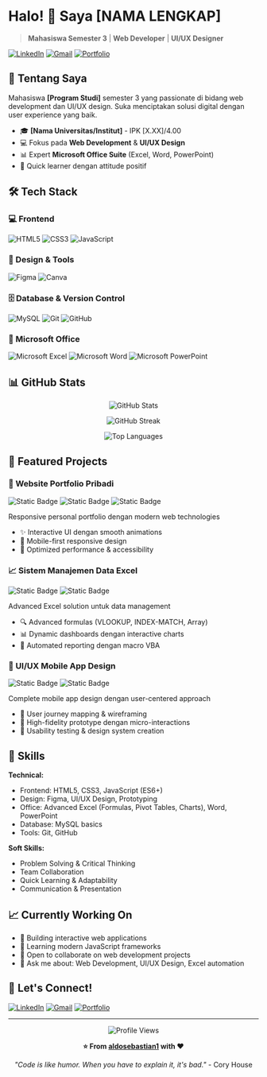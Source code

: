 # Halo! 👋 Saya [NAMA LENGKAP]

> **Mahasiswa Semester 3** | **Web Developer** | **UI/UX Designer**

[![LinkedIn](https://img.shields.io/badge/LinkedIn-%230077B5.svg?style=for-the-badge&logo=linkedin&logoColor=white)](https://www.linkedin.com/in/aldo-sebastian-214134316)
[![Gmail](https://img.shields.io/badge/Gmail-D14836?style=for-the-badge&logo=gmail&logoColor=white)](mailto:email@domain.com)
[![Portfolio](https://img.shields.io/badge/Portfolio-%23000000.svg?style=for-the-badge&logo=firefox&logoColor=#FF7139)](https://github.com/aldosebastian1)

## 🚀 Tentang Saya

Mahasiswa **[Program Studi]** semester 3 yang passionate di bidang web development dan UI/UX design. Suka menciptakan solusi digital dengan user experience yang baik.

- 🎓 **[Nama Universitas/Institut]** - IPK [X.XX]/4.00
- 💻 Fokus pada **Web Development** & **UI/UX Design**
- 📊 Expert **Microsoft Office Suite** (Excel, Word, PowerPoint)
- 🌱 Quick learner dengan attitude positif

## 🛠️ Tech Stack

### 💻 Frontend
![HTML5](https://img.shields.io/badge/html5-%23E34F26.svg?style=for-the-badge&logo=html5&logoColor=white)
![CSS3](https://img.shields.io/badge/css3-%231572B6.svg?style=for-the-badge&logo=css3&logoColor=white)
![JavaScript](https://img.shields.io/badge/javascript-%23323330.svg?style=for-the-badge&logo=javascript&logoColor=%23F7DF1E)

### 🎨 Design & Tools
![Figma](https://img.shields.io/badge/figma-%23F24E1E.svg?style=for-the-badge&logo=figma&logoColor=white)
![Canva](https://img.shields.io/badge/Canva-%2300C4CC.svg?style=for-the-badge&logo=Canva&logoColor=white)

### 🗄️ Database & Version Control
![MySQL](https://img.shields.io/badge/mysql-%2300f.svg?style=for-the-badge&logo=mysql&logoColor=white)
![Git](https://img.shields.io/badge/git-%23F05033.svg?style=for-the-badge&logo=git&logoColor=white)
![GitHub](https://img.shields.io/badge/github-%23121011.svg?style=for-the-badge&logo=github&logoColor=white)

### 🏢 Microsoft Office
![Microsoft Excel](https://img.shields.io/badge/Microsoft_Excel-217346?style=for-the-badge&logo=microsoft-excel&logoColor=white)
![Microsoft Word](https://img.shields.io/badge/Microsoft_Word-2B579A?style=for-the-badge&logo=microsoft-word&logoColor=white)
![Microsoft PowerPoint](https://img.shields.io/badge/Microsoft_PowerPoint-B7472A?style=for-the-badge&logo=microsoft-powerpoint&logoColor=white)

## 📊 GitHub Stats

<div align="center">

![GitHub Stats](https://github-readme-stats.vercel.app/api?username=aldosebastian1&show_icons=true&theme=tokyonight&hide_border=true&count_private=true&bg_color=0d1117&title_color=58a6ff&text_color=c9d1d9&icon_color=58a6ff)

![GitHub Streak](https://github-readme-streak-stats.herokuapp.com/?user=aldosebastian1&theme=tokyonight&hide_border=true&background=0d1117&stroke=58a6ff&ring=58a6ff&fire=ffab40&currStreakLabel=58a6ff)

![Top Languages](https://github-readme-stats.vercel.app/api/top-langs/?username=aldosebastian1&layout=compact&theme=tokyonight&hide_border=true&bg_color=0d1117&title_color=58a6ff&text_color=c9d1d9)

</div>

## 🎯 Featured Projects

### 🌟 Website Portfolio Pribadi
![Static Badge](https://img.shields.io/badge/HTML5-E34F26?style=flat-square&logo=html5&logoColor=white) ![Static Badge](https://img.shields.io/badge/CSS3-1572B6?style=flat-square&logo=css3&logoColor=white) ![Static Badge](https://img.shields.io/badge/JavaScript-F7DF1E?style=flat-square&logo=javascript&logoColor=black)

Responsive personal portfolio dengan modern web technologies
- ✨ Interactive UI dengan smooth animations
- 📱 Mobile-first responsive design
- 🚀 Optimized performance & accessibility

### 📈 Sistem Manajemen Data Excel
![Static Badge](https://img.shields.io/badge/Excel-217346?style=flat-square&logo=microsoft-excel&logoColor=white) ![Static Badge](https://img.shields.io/badge/VBA-512BD4?style=flat-square&logo=microsoft&logoColor=white)

Advanced Excel solution untuk data management
- 🔍 Advanced formulas (VLOOKUP, INDEX-MATCH, Array)
- 📊 Dynamic dashboards dengan interactive charts
- 🤖 Automated reporting dengan macro VBA

### 🎨 UI/UX Mobile App Design
![Static Badge](https://img.shields.io/badge/Figma-F24E1E?style=flat-square&logo=figma&logoColor=white) ![Static Badge](https://img.shields.io/badge/Adobe%20XD-FF61F6?style=flat-square&logo=Adobe%20XD&logoColor=white)

Complete mobile app design dengan user-centered approach
- 🧭 User journey mapping & wireframing
- 🎯 High-fidelity prototype dengan micro-interactions
- 🧪 Usability testing & design system creation

## 💼 Skills

**Technical:**
- Frontend: HTML5, CSS3, JavaScript (ES6+)
- Design: Figma, UI/UX Design, Prototyping
- Office: Advanced Excel (Formulas, Pivot Tables, Charts), Word, PowerPoint
- Database: MySQL basics
- Tools: Git, GitHub

**Soft Skills:**
- Problem Solving & Critical Thinking
- Team Collaboration
- Quick Learning & Adaptability
- Communication & Presentation

## 📈 Currently Working On

- 🔭 Building interactive web applications
- 🌱 Learning modern JavaScript frameworks
- 👯 Open to collaborate on web development projects
- 💬 Ask me about: Web Development, UI/UX Design, Excel automation

## 🤝 Let's Connect!

[![LinkedIn](https://img.shields.io/badge/LinkedIn-%230077B5.svg?style=for-the-badge&logo=linkedin&logoColor=white)](https://www.linkedin.com/in/aldo-sebastian-214134316)
[![Gmail](https://img.shields.io/badge/Gmail-D14836?style=for-the-badge&logo=gmail&logoColor=white)](mailto:email@domain.com)
[![Portfolio](https://img.shields.io/badge/Portfolio-%23000000.svg?style=for-the-badge&logo=firefox&logoColor=#FF7139)](https://github.com/aldosebastian1)

---

<div align="center">

![Profile Views](https://komarev.com/ghpvc/?username=aldosebastian1&color=blueviolet&style=flat-square&label=Profile+Views)

**⭐️ From [aldosebastian1](https://github.com/aldosebastian1) with ❤️**

*"Code is like humor. When you have to explain it, it's bad."* - Cory House

</div>
